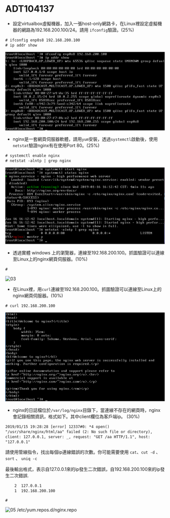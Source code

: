 # ADT104137

* 設定virtualbox虛擬機器，加入一張host-only網路卡，在Linux裡設定虛擬機器的網路為192.168.200.100/24。請用 `ifconfig`驗證。(25%)

<pre><code># ifconfig enp0s8 192.168.200.100
# ip addr show</code></pre>
![01](final/01.PNG)

* nginx是一套網頁伺服器軟體，請用`yum`安裝，透過`systemctl`啟動後，使用`netstat`驗證nginx有在使用Port 80。(25%)

<pre><code># systemctl enable nginx
# netstat -alntp | grep nginx</code></pre>
![02](final/02.PNG)

* 透過實體 windows 上的瀏覽器，連線至192.168.200.100。抓圖驗證可以連線至Linux上的nginx網頁伺服器。(10%)

<pre><code>#</code></pre>
![03](final/03.PNG)

* 在Linux裡，用`curl`連線至192.168.200.100。抓圖驗證可以連線至Linux上的nginx網頁伺服器。(10%)

<pre><code># curl 192.168.200.100</code></pre>
![04](final/04.PNG)

* nginx的日誌檔位於`/var/log/nginx`目錄下，當連線不存在的網頁時，nginx會記錄相關資訊，格式如下。其中client欄位為客戶端ip。 (30%)

```
2019/01/15 19:28:28 [error] 12337#0: *4 open() "/usr/share/nginx/html/aa" failed (2: No such file or directory), client: 127.0.0.1, server: _, request: "GET /aa HTTP/1.1", host: "127.0.0.1"
```

請使用管線指令，找出每個ip連線錯誤的次數。你可能需要使用 `cat`、`cut -d` 、 `sort` 、 `uniq -c`

最後輸出格式，表示自127.0.0.1來的ip發生二次錯誤，自192.168.200.100來的ip發生二次錯誤. 

```
    2  127.0.0.1
    1  192.168.200.100
```

<pre><code>#</code></pre>
![05](final/05.PNG)
/etc/yum.repos.d/nginx.repo
